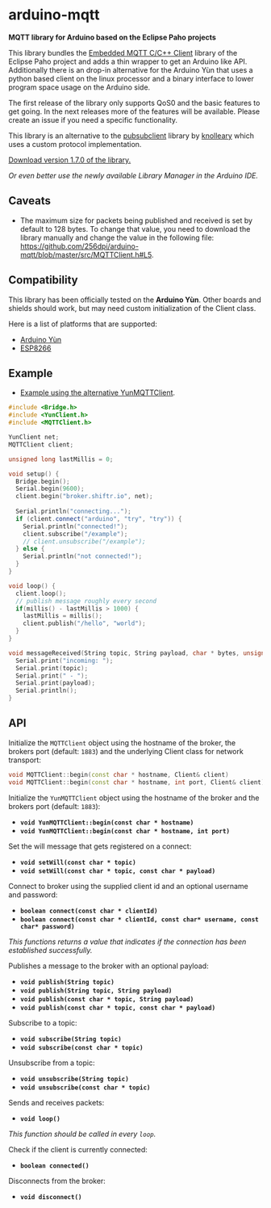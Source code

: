 # arduino-mqtt

**MQTT library for Arduino based on the Eclipse Paho projects**

This library bundles the [Embedded MQTT C/C++ Client](https://eclipse.org/paho/clients/c/embedded/) library of the Eclipse Paho project and adds a thin wrapper to get an Arduino like API. Additionally there is an drop-in alternative for the Arduino Yùn that uses a python based client on the linux processor and a binary interface to lower program space usage on the Arduino side.

The first release of the library only supports QoS0 and the basic features to get going. In the next releases more of the features will be available. Please create an issue if you need a specific functionality.

This library is an alternative to the [pubsubclient](https://github.com/knolleary/pubsubclient) library by [knolleary](https://github.com/knolleary) which uses a custom protocol implementation.

[Download version 1.7.0 of the library.](https://github.com/256dpi/arduino-mqtt/releases/download/v1.7.0/mqtt.zip)

*Or even better use the newly available Library Manager in the Arduino IDE.*

## Caveats

- The maximum size for packets being published and received is set by default to 128 bytes. To change that value, you need to download the library manually and change the value in the following file: https://github.com/256dpi/arduino-mqtt/blob/master/src/MQTTClient.h#L5.

## Compatibility

This library has been officially tested on the **Arduino Yùn**. Other boards and shields should work, but may need custom initialization of the Client class.

Here is a list of platforms that are supported:

- [Arduino Yùn](https://www.arduino.cc/en/Main/ArduinoBoardYun)
- [ESP8266](https://github.com/esp8266/Arduino)

## Example

- [Example using the alternative YunMQTTClient](https://github.com/256dpi/arduino-mqtt/blob/master/examples/YunMQTTClient/YunMQTTClient.ino).

```c++
#include <Bridge.h>
#include <YunClient.h>
#include <MQTTClient.h>

YunClient net;
MQTTClient client;

unsigned long lastMillis = 0;

void setup() {
  Bridge.begin();
  Serial.begin(9600);
  client.begin("broker.shiftr.io", net);
  
  Serial.println("connecting...");
  if (client.connect("arduino", "try", "try")) {
    Serial.println("connected!");
    client.subscribe("/example");
    // client.unsubscribe("/example");
  } else {
    Serial.println("not connected!");
  }
}

void loop() {
  client.loop();
  // publish message roughly every second
  if(millis() - lastMillis > 1000) {
    lastMillis = millis();
    client.publish("/hello", "world");
  }
}

void messageReceived(String topic, String payload, char * bytes, unsigned int length) {
  Serial.print("incoming: ");
  Serial.print(topic);
  Serial.print(" - ");
  Serial.print(payload);
  Serial.println();
}
```

## API

Initialize the `MQTTClient` object using the hostname of the broker, the brokers port (default: `1883`) and the underlying Client class for network transport:

```c++
void MQTTClient::begin(const char * hostname, Client& client)
void MQTTClient::begin(const char * hostname, int port, Client& client)
```

Initialize the `YunMQTTClient` object using the hostname of the broker and the brokers port (default: `1883`):

- **`void YunMQTTClient::begin(const char * hostname)`**
- **`void YunMQTTClient::begin(const char * hostname, int port)`**

Set the will message that gets registered on a connect:

- **`void setWill(const char * topic)`**
- **`void setWill(const char * topic, const char * payload)`**

Connect to broker using the supplied client id and an optional username and password:

- **`boolean connect(const char * clientId)`**
- **`boolean connect(const char * clientId, const char* username, const char* password)`**

_This functions returns a value that indicates if the connection has been established successfully._

Publishes a message to the broker with an optional payload:

- **`void publish(String topic)`**
- **`void publish(String topic, String payload)`**
- **`void publish(const char * topic, String payload)`**
- **`void publish(const char * topic, const char * payload)`**

Subscribe to a topic: 

- **`void subscribe(String topic)`**
- **`void subscribe(const char * topic)`**

Unsubscribe from a topic:

- **`void unsubscribe(String topic)`**
- **`void unsubscribe(const char * topic)`**

Sends and receives packets: 

- **`void loop()`**

_This function should be called in every `loop`._

Check if the client is currently connected:

- **`boolean connected()`**

Disconnects from the broker:

- **`void disconnect()`**

